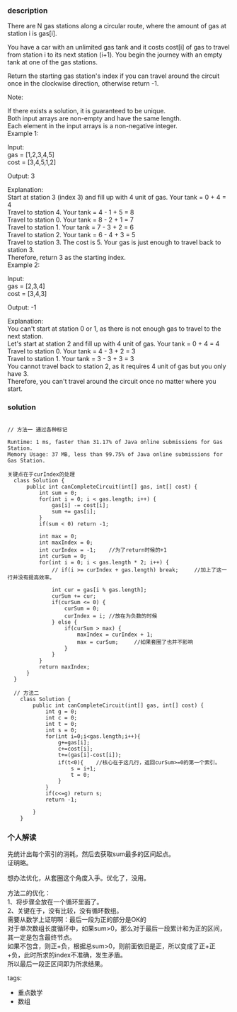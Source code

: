 ### description    
  There are N gas stations along a circular route, where the amount of gas at station i is gas[i].  
    
  You have a car with an unlimited gas tank and it costs cost[i] of gas to travel from station i to its next station (i+1). You begin the journey with an empty tank at one of the gas stations.  
    
  Return the starting gas station's index if you can travel around the circuit once in the clockwise direction, otherwise return -1.  
    
  Note:  
    
  If there exists a solution, it is guaranteed to be unique.  
  Both input arrays are non-empty and have the same length.  
  Each element in the input arrays is a non-negative integer.  
  Example 1:  
    
  Input:   
  gas  = [1,2,3,4,5]  
  cost = [3,4,5,1,2]  
    
  Output: 3  
    
  Explanation:  
  Start at station 3 (index 3) and fill up with 4 unit of gas. Your tank = 0 + 4 = 4  
  Travel to station 4. Your tank = 4 - 1 + 5 = 8  
  Travel to station 0. Your tank = 8 - 2 + 1 = 7  
  Travel to station 1. Your tank = 7 - 3 + 2 = 6  
  Travel to station 2. Your tank = 6 - 4 + 3 = 5  
  Travel to station 3. The cost is 5. Your gas is just enough to travel back to station 3.  
  Therefore, return 3 as the starting index.  
  Example 2:  
    
  Input:   
  gas  = [2,3,4]  
  cost = [3,4,3]  
    
  Output: -1  
    
  Explanation:  
  You can't start at station 0 or 1, as there is not enough gas to travel to the next station.  
  Let's start at station 2 and fill up with 4 unit of gas. Your tank = 0 + 4 = 4  
  Travel to station 0. Your tank = 4 - 3 + 2 = 3  
  Travel to station 1. Your tank = 3 - 3 + 3 = 3  
  You cannot travel back to station 2, as it requires 4 unit of gas but you only have 3.  
  Therefore, you can't travel around the circuit once no matter where you start.  
### solution    
```    
  
// 方法一 通过各种标记  
  
Runtime: 1 ms, faster than 31.17% of Java online submissions for Gas Station.  
Memory Usage: 37 MB, less than 99.75% of Java online submissions for Gas Station.  
  
关键点在于curIndex的处理  
  class Solution {  
      public int canCompleteCircuit(int[] gas, int[] cost) {  
          int sum = 0;  
          for(int i = 0; i < gas.length; i++) {  
              gas[i] -= cost[i];  
              sum += gas[i];  
          }  
          if(sum < 0) return -1;  
    
          int max = 0;  
          int maxIndex = 0;  
          int curIndex = -1;    //为了return时候的+1  
          int curSum = 0;  
          for(int i = 0; i < gas.length * 2; i++) {  
              // if(i >= curIndex + gas.length) break;     //加上了这一行并没有提高效率。  
  
              int cur = gas[i % gas.length];  
              curSum += cur;  
              if(curSum <= 0) {  
                  curSum = 0;  
                  curIndex = i; //放在为负数的时候  
              } else {  
                  if(curSum > max) {  
                      maxIndex = curIndex + 1;  
                      max = curSum;     //如果套圈了也并不影响  
                  }  
              }  
          }    
          return maxIndex;  
      }  
  }  
    
  // 方法二  
    class Solution {  
        public int canCompleteCircuit(int[] gas, int[] cost) {  
            int g = 0;  
            int c = 0;  
            int t = 0;  
            int s = 0;  
            for(int i=0;i<gas.length;i++){  
                g+=gas[i];  
                c+=cost[i];  
                t+=(gas[i]-cost[i]);  
                if(t<0){    //核心在于这几行，返回curSum>=0的第一个索引。  
                    s = i+1;  
                    t = 0;  
                }  
            }  
            if(c<=g) return s;  
            return -1;  
              
        }  
    }  
```    
    
### 个人解读    
  先统计出每个索引的消耗，然后去获取sum最多的区间起点。  
  证明略。  
    
  想办法优化，从套圈这个角度入手。优化了，没用。  
    
  方法二的优化：  
  1、将步骤全放在一个循环里面了。  
  2、关键在于，没有比较，没有循环数组。  
  需要从数学上证明啊：最后一段为正的部分是OK的  
  对于单次数组长度循环中，如果sum>0，那么对于最后一段累计和为正的区间，其一定是包含最终节点。  
  如果不包含，则正+负，根据总sum>0，则前面依旧是正，所以变成了正+正+负，此时所求的index不准确，发生矛盾。  
  所以最后一段正区间即为所求结果。  
    
tags:    
  -  重点数学  
  -  数组  
